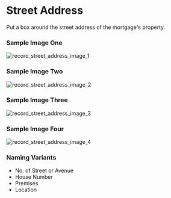 # Street Address
<p>Put a box around the street address of the mortgage's property.</p>
<div id="accordion-help-modal">
  <h3>Sample Image One</h3>
  <div class="modal-field-guide" >
    <img src="/images/m_address_1.png" alt="record_street_address_image_1">
  </div>
  <h3>Sample Image Two</h3>
  <div class="modal-field-guide" >
    <img src="/images/m_address_2.png" alt="record_street_address_image_2">
  </div>
  <h3>Sample Image Three</h3>
  <div class="modal-field-guide" >
    <img src="/images/m_address_3.png" alt="record_street_address_image_3">
  </div>
  <h3>Sample Image Four</h3>
  <div class="modal-field-guide" >
    <img src="/images/m_address_4.png" alt="record_street_address_image_4">
  </div>
  <h3>Naming Variants</h3>
  <div>
    <ul>
      <li>No. of Street or Avenue</li>
      <li>House Number</li>
      <li>Premises</li>
      <li>Location</li>
    </ul>
  </div>
</div>
